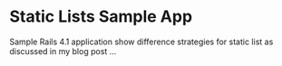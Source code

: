# Static Lists Sample App

Sample Rails 4.1 application show difference strategies for static list as discussed in my blog post ...
